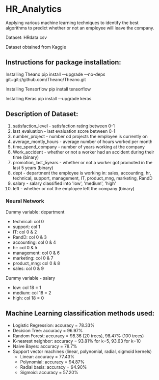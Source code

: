 # HR_Analytics
Applying various machine learning techniques to identify the best algorithms to predict whether or not an employee will leave the company.

Dataset: HRdata.csv

Dataset obtained from Kaggle

## Instructions for package installation:

Installing Theano
pip install --upgrade --no-deps git+git://github.com/Theano/Theano.git

Installing Tensorflow
pip install tensorflow

Installing Keras
pip install --upgrade keras

## Description of Dataset:

1. satisfaction_level - satisfaction rating between 0-1
2. last_evaluation - last evaluation score between 0-1
3. number_project - number od projects the employee is currently on
4. average_montly_hours - average number of hours worked per month
5. time_spend_company - number of years working at the company
6. Work_accident - whether or not a worker had an accident during their time (binary)
7. promotion_last_5years - whether or not a worker got promoted in the last 5 years (binary)
8. dept - department the employee is working in: sales, accounting, hr, technical, support, management, IT, product_mng, marketing, RandD
9. salary - salary classified into 'low', 'medium', 'high'
10. left - whether or not the employee left the company (binary)

### Neural Network

Dummy variable: department
- technical: col 0
- support: col 1
- IT: col 0 & 2
- RandD: col 0 & 3
- accounting: col 0 & 4
- hr: col 0 & 5
- management: col 0 & 6
- marketing: col 0 & 7
- product_mng: col 0 & 8
- sales: col 0 & 9

Dummy variable - salary
- low: col 18 = 1
- medium: col 18 = 2
- high: col 18 = 0

## Machine Learning classification methods used:

- Logistic Regression: accuracy = 78.33%
- Decision Tree: accuracy = 96.97%
- Random Forest: accuracy = 98.36 (20 trees), 98.47% (100 trees)
- K-nearest neighbor: accuracy = 93.81% for k=5, 93.63 for k=10
- Naive Bayes: accuracy = 78.7%
- Support vector machines (linear, polynomial, radial, sigmoid kernels)
  - Linear: accuracy = 77.43%
  - Polynomial: accuracy = 94.87%
  - Radial basis: accuracy = 94.90%
  - Sigmoid: accuracy = 57.20%
